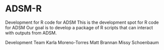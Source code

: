 # ADSM-R
Development for R code for ADSM
This is the development spot for R code for ADSM
Our goal is to develop a package of R scripts that can interact with outputs from ADSM.


Development Team
Karla Moreno-Torres
Matt Brannan
Missy Schoenbaum
